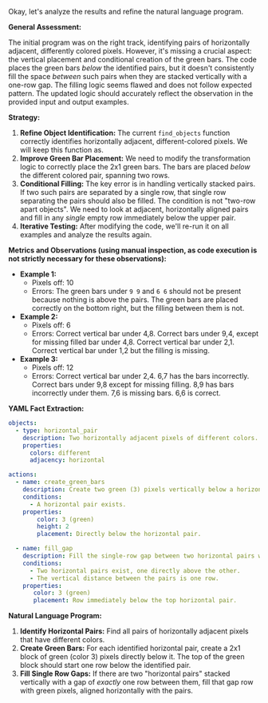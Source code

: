 Okay, let's analyze the results and refine the natural language program.

**General Assessment:**

The initial program was on the right track, identifying pairs of horizontally adjacent, differently colored pixels. However, it's missing a crucial aspect: the vertical placement and conditional creation of the green bars. The code places the green bars *below* the identified pairs, but it doesn't consistently fill the space *between* such pairs when they are stacked vertically with a one-row gap. The filling logic seems flawed and does not follow expected pattern. The updated logic should accurately reflect the observation in the provided input and output examples.

**Strategy:**

1. **Refine Object Identification:**  The current `find_objects` function correctly identifies horizontally adjacent, different-colored pixels. We will keep this function as.
2. **Improve Green Bar Placement:** We need to modify the transformation logic to correctly place the 2x1 green bars. The bars are placed *below* the different colored pair, spanning two rows.
3. **Conditional Filling:**  The key error is in handling vertically stacked pairs. If two such pairs are separated by a single row, that single row separating the pairs should also be filled. The condition is not "two-row apart objects". We need to look at adjacent, horizontally aligned pairs and fill in any *single* empty row immediately below the upper pair.
4. **Iterative Testing:**  After modifying the code, we'll re-run it on all examples and analyze the results again.

**Metrics and Observations (using manual inspection, as code execution is not strictly necessary for these observations):**

*   **Example 1:**
    *   Pixels off: 10
    *   Errors: The green bars under `9 9` and `6 6` should not be present because nothing is above the pairs. The green bars are placed correctly on the bottom right, but the filling between them is not.
*   **Example 2:**
    *   Pixels off: 6
    *   Errors: Correct vertical bar under 4,8. Correct bars under 9,4, except for missing filled bar under 4,8. Correct vertical bar under 2,1. Correct vertical bar under 1,2 but the filling is missing.
*   **Example 3:**
    *   Pixels off: 12
    *   Errors: Correct vertical bar under 2,4. 6,7 has the bars incorrectly. Correct bars under 9,8 except for missing filling. 8,9 has bars incorrectly under them. 7,6 is missing bars. 6,6 is correct.

**YAML Fact Extraction:**


```yaml
objects:
  - type: horizontal_pair
    description: Two horizontally adjacent pixels of different colors.
    properties:
      colors: different
      adjacency: horizontal

actions:
  - name: create_green_bars
    description: Create two green (3) pixels vertically below a horizontal pair.
    conditions:
      - A horizontal pair exists.
    properties:
        color: 3 (green)
        height: 2
        placement: Directly below the horizontal pair.

  - name: fill_gap
    description: Fill the single-row gap between two horizontal pairs with green.
    conditions:
      - Two horizontal pairs exist, one directly above the other.
      - The vertical distance between the pairs is one row.
    properties:
       color: 3 (green)
       placement: Row immediately below the top horizontal pair.
```


**Natural Language Program:**

1.  **Identify Horizontal Pairs:** Find all pairs of horizontally adjacent pixels that have different colors.
2.  **Create Green Bars:** For each identified horizontal pair, create a 2x1 block of green (color 3) pixels directly below it. The top of the green block should start one row below the identified pair.
3.  **Fill Single Row Gaps:** If there are two "horizontal pairs" stacked vertically with a gap of *exactly* one row between them, fill that gap row with green pixels, aligned horizontally with the pairs.
